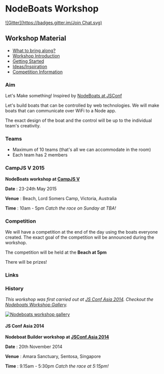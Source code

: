 # NodeBoats Workshop
[![Gitter](https://badges.gitter.im/Join Chat.svg)](https://gitter.im/notthetup/nodeboats-material?utm_source=badge&utm_medium=badge&utm_campaign=pr-badge&utm_content=badge)

## Workshop Material

- [What to bring along?](instructions.md)
- [Workshop Introduction](presentation.md)
- [Getting Started](getting-started.md)
- [Ideas/Inspiration](ideas.md)
- [Competition Information](competition.md)

### Aim

Let's Make something! Inspired by [NodeBoats at JSConf](http://makezine.com/2014/06/02/turning-coders-into-makers-at-jsconf-2014/)

Let's build boats that can be controlled by web technologies. We will make boats that can communicate over WiFi to a Node app.

The exact design of the boat and the control will be up to the individual team's creativity.

### Teams

- Maximum of 10 teams (that's all we can accommodate in the room)
- Each team has 2 members

### CampJS V 2015

**NodeBoats workshop at [CampJS V](http://v.campjs.com/)**

**Date** : 23-24th May 2015

**Venue** : Beach, Lord Somers Camp, Victoria, Australia

**Time** : 10am - 5pm *Catch the race on Sunday at TBA!*

### Competition

We will have a competition at the end of the day using the boats everyone created. The exact goal of the competition will be announced during the workshop.

The competition will be held at the **Beach at 5pm**

There will be prizes!

### Links


### History

*This workshop was first carried out at [JS Conf Asia 2014](http://2014.jsconf.asia/). Checkout the [Nodeboats Workshop Gallery](https://www.facebook.com/media/set/?set=a.615900415180712.1073741830.224477610989663&type=1).*

[![Nodeboats workshop gallery](img/nodeboats.png)](https://www.facebook.com/media/set/?set=a.615900415180712.1073741830.224477610989663&type=1)

#### JS Conf Asia 2014

**Nodeboat Builder workshop at [JSConf.Asia 2014](http://2014.jsconf.asia/)**

**Date** : 20th November 2014

**Venue** : Amara Sanctuary, Sentosa, Singapore

**Time** : 9.15am - 5:30pm *Catch the race at 5:15pm!*
